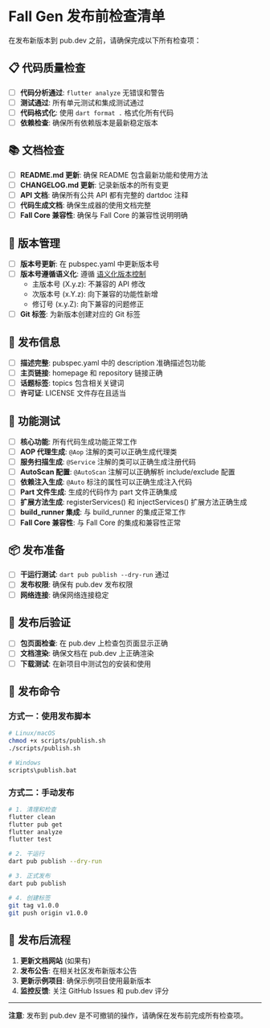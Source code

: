 # Fall Gen 发布前检查清单

在发布新版本到 pub.dev 之前，请确保完成以下所有检查项：

## 📋 代码质量检查

- [ ] **代码分析通过**: `flutter analyze` 无错误和警告
- [ ] **测试通过**: 所有单元测试和集成测试通过
- [ ] **代码格式化**: 使用 `dart format .` 格式化所有代码
- [ ] **依赖检查**: 确保所有依赖版本是最新稳定版本

## 📚 文档检查

- [ ] **README.md 更新**: 确保 README 包含最新功能和使用方法
- [ ] **CHANGELOG.md 更新**: 记录新版本的所有变更
- [ ] **API 文档**: 确保所有公共 API 都有完整的 dartdoc 注释
- [ ] **代码生成文档**: 确保生成器的使用文档完整
- [ ] **Fall Core 兼容性**: 确保与 Fall Core 的兼容性说明明确

## 🔧 版本管理

- [ ] **版本号更新**: 在 pubspec.yaml 中更新版本号
- [ ] **版本号遵循语义化**: 遵循 [语义化版本控制](https://semver.org/lang/zh-CN/)
  - 主版本号 (X.y.z): 不兼容的 API 修改
  - 次版本号 (x.Y.z): 向下兼容的功能性新增
  - 修订号 (x.y.Z): 向下兼容的问题修正
- [ ] **Git 标签**: 为新版本创建对应的 Git 标签

## 🎯 发布信息

- [ ] **描述完整**: pubspec.yaml 中的 description 准确描述包功能
- [ ] **主页链接**: homepage 和 repository 链接正确
- [ ] **话题标签**: topics 包含相关关键词
- [ ] **许可证**: LICENSE 文件存在且适当

## 🧪 功能测试

- [ ] **核心功能**: 所有代码生成功能正常工作
- [ ] **AOP 代理生成**: `@Aop` 注解的类可以正确生成代理类
- [ ] **服务扫描生成**: `@Service` 注解的类可以正确生成注册代码
- [ ] **AutoScan 配置**: `@AutoScan` 注解可以正确解析 include/exclude 配置
- [ ] **依赖注入生成**: `@Auto` 标注的属性可以正确生成注入代码
- [ ] **Part 文件生成**: 生成的代码作为 part 文件正确集成
- [ ] **扩展方法生成**: registerServices() 和 injectServices() 扩展方法正确生成
- [ ] **build_runner 集成**: 与 build_runner 的集成正常工作
- [ ] **Fall Core 兼容性**: 与 Fall Core 的集成和兼容性正常

## 📦 发布准备

- [ ] **干运行测试**: `dart pub publish --dry-run` 通过
- [ ] **发布权限**: 确保有 pub.dev 发布权限
- [ ] **网络连接**: 确保网络连接稳定

## 🚀 发布后验证

- [ ] **包页面检查**: 在 pub.dev 上检查包页面显示正确
- [ ] **文档渲染**: 确保文档在 pub.dev 上正确渲染
- [ ] **下载测试**: 在新项目中测试包的安装和使用

## 📝 发布命令

### 方式一：使用发布脚本
```bash
# Linux/macOS
chmod +x scripts/publish.sh
./scripts/publish.sh

# Windows
scripts\publish.bat
```

### 方式二：手动发布
```bash
# 1. 清理和检查
flutter clean
flutter pub get
flutter analyze
flutter test

# 2. 干运行
dart pub publish --dry-run

# 3. 正式发布
dart pub publish

# 4. 创建标签
git tag v1.0.0
git push origin v1.0.0
```

## 🔄 发布后流程

1. **更新文档网站** (如果有)
2. **发布公告**: 在相关社区发布新版本公告
3. **更新示例项目**: 确保示例项目使用最新版本
4. **监控反馈**: 关注 GitHub Issues 和 pub.dev 评分

---

**注意**: 发布到 pub.dev 是不可撤销的操作，请确保在发布前完成所有检查项。